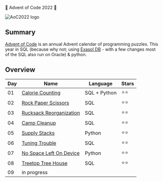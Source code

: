 🎄 Advent of Code 2022 🎄

![AoC2022 logo](https://raw.githubusercontent.com/orfeasa/advent-of-code-2022/master/header.png)

## Summary
[Advent of Code](http://adventofcode.com/) is an annual Advent calendar of programming puzzles. This year in SQL (because why not; using [Exasol DB](https://www.exasol.com/de/) - with a few changes most of the SQL also run on Oracle) & python.


## Overview

| Day | Name                                                             | Language            | Stars |
| --- | ---------------------------------------------------------------- | --------------------| ----- |
| 01  | [Calorie Counting](https://adventofcode.com/2022/day/1)          |  SQL + Python       | ⭐⭐ |
| 02  | [Rock Paper Scissors](https://adventofcode.com/2022/day/2)       |  SQL                | ⭐⭐ |
| 03  | [Rucksack Reorganization](https://adventofcode.com/2022/day/3)   |  SQL                | ⭐⭐ |
| 04  | [Camp Cleanup](https://adventofcode.com/2022/day/4)              |  SQL                | ⭐⭐ |
| 05  | [Supply Stacks](https://adventofcode.com/2022/day/5)             |  Python             | ⭐⭐ |
| 06  | [Tuning Trouble](https://adventofcode.com/2022/day/6)            |  SQL                | ⭐⭐ |
| 07  | [No Space Left On Device](https://adventofcode.com/2022/day/7)   |  Python             | ⭐⭐ |
| 08  | [Treetop Tree House](https://adventofcode.com/2022/day/8)        |  SQL                | ⭐⭐ |
| 09  | in progress                                                      |                     |       |
